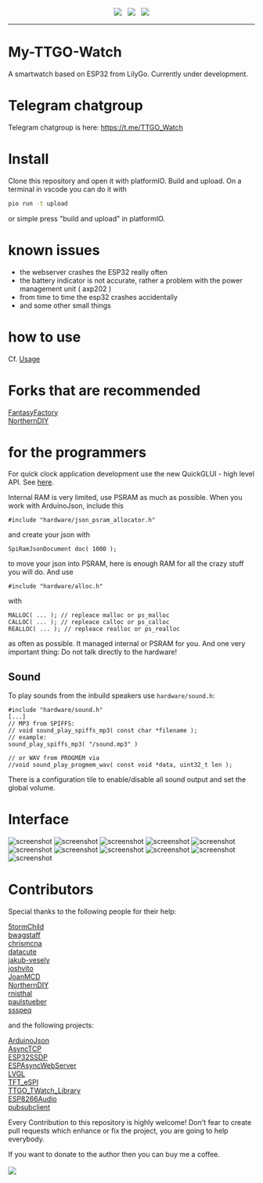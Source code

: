 <p align="center">
<img src="https://img.shields.io/github/last-commit/sharandac/My-TTGO-Watch.svg?style=for-the-badge" />
&nbsp;
<img src="https://img.shields.io/github/license/sharandac/My-TTGO-Watch.svg?style=for-the-badge" />
&nbsp;
<a href="https://www.buymeacoffee.com/sharandac" target="_blank"><img src="https://img.shields.io/badge/Buy%20me%20a%20coffee-%E2%82%AC5-orange?style=for-the-badge&logo=buy-me-a-coffee" /></a>
</p>
<hr/>

# My-TTGO-Watch

A smartwatch based on ESP32 from LilyGo. Currently under development.

# Telegram chatgroup

Telegram chatgroup is here:
https://t.me/TTGO_Watch

# Install

Clone this repository and open it with platformIO. Build and upload. On a terminal in vscode you can do it with

```bash
pio run -t upload
```

or simple press "build and upload" in platformIO.

# known issues

* the webserver crashes the ESP32 really often
* the battery indicator is not accurate, rather a problem with the power management unit ( axp202 )
* from time to time the esp32 crashes accidentally
* and some other small things

# how to use

Cf. [Usage](USAGE.md)

# Forks that are recommended

[FantasyFactory](https://github.com/FantasyFactory/My-TTGO-Watch)<br>
[NorthernDIY](https://github.com/NorthernDIY/My-TTGO-Watch)<br>

# for the programmers

For quick clock application development use the new QuickGLUI - high level API. See [here](https://github.com/sharandac/My-TTGO-Watch/pull/163).

Internal RAM is very limited, use PSRAM as much as possible. When you work with ArduinoJson, include this

```#include "hardware/json_psram_allocator.h"```

and create your json with

```SpiRamJsonDocument doc( 1000 );```

to move your json into PSRAM, here is enough RAM for all the crazy stuff you will do. And use

```
#include "hardware/alloc.h"
```
with
```
MALLOC( ... ); // repleace malloc or ps_malloc
CALLOC( ... ); // repleace calloc or ps_calloc
REALLOC( ... ); // repleace realloc or ps_realloc
```

as often as possible. It managed internal or PSRAM for you.
And one very important thing: Do not talk directly to the hardware!

## Sound
To play sounds from the inbuild speakers use `hardware/sound.h`:

```
#include "hardware/sound.h"
[...]
// MP3 from SPIFFS:
// void sound_play_spiffs_mp3( const char *filename );
// example:
sound_play_spiffs_mp3( "/sound.mp3" )

// or WAV from PROGMEM via
//void sound_play_progmem_wav( const void *data, uint32_t len );

```

There is a configuration tile to enable/disable all sound output and set the global volume.

# Interface

![screenshot](https://github.com/sharandac/My-TTGO-Watch/blob/master/images/screen1.png)
![screenshot](https://github.com/sharandac/My-TTGO-Watch/blob/master/images/screen2.png)
![screenshot](https://github.com/sharandac/My-TTGO-Watch/blob/master/images/screen3.png)
![screenshot](https://github.com/sharandac/My-TTGO-Watch/blob/master/images/screen4.png)
![screenshot](https://github.com/sharandac/My-TTGO-Watch/blob/master/images/screen5.png)
![screenshot](https://github.com/sharandac/My-TTGO-Watch/blob/master/images/screen6.png)
![screenshot](https://github.com/sharandac/My-TTGO-Watch/blob/master/images/screen7.png)
![screenshot](https://github.com/sharandac/My-TTGO-Watch/blob/master/images/screen8.png)
![screenshot](https://github.com/sharandac/My-TTGO-Watch/blob/master/images/screen9.png)
![screenshot](https://github.com/sharandac/My-TTGO-Watch/blob/master/images/screen10.png)
![screenshot](https://github.com/sharandac/My-TTGO-Watch/blob/master/images/screen11.png)


# Contributors

Special thanks to the following people for their help:

[5tormChild](https://github.com/5tormChild)<br>
[bwagstaff](https://github.com/bwagstaff)<br>
[chrismcna](https://github.com/chrismcna)<br>
[datacute](https://github.com/datacute)<br>
[jakub-vesely](https://github.com/jakub-vesely)<br>
[joshvito](https://github.com/joshvito)<br>
[JoanMCD](https://github.com/JoanMCD)<br>
[NorthernDIY](https://github.com/NorthernDIY)<br>
[rnisthal](https://github.com/rnisthal)<br>
[paulstueber](https://github.com/paulstueber)<br>
[ssspeq](https://github.com/ssspeq)<br>

and the following projects:

[ArduinoJson](https://github.com/bblanchon/ArduinoJson)<br>
[AsyncTCP](https://github.com/me-no-dev/AsyncTCP)<br>
[ESP32SSDP](https://github.com/luc-github/ESP32SSDP)<br>
[ESPAsyncWebServer](https://github.com/me-no-dev/ESPAsyncWebServer)<br>
[LVGL](https://github.com/lvgl)<br>
[TFT_eSPI](https://github.com/Bodmer/TFT_eSPI)<br>
[TTGO_TWatch_Library](https://github.com/Xinyuan-LilyGO/TTGO_TWatch_Library)<br>
[ESP8266Audio](https://github.com/earlephilhower/ESP8266Audio)<br>
[pubsubclient](https://github.com/knolleary/pubsubclient)<br>

Every Contribution to this repository is highly welcome! Don't fear to create pull requests which enhance or fix the project, you are going to help everybody.
<p>
If you want to donate to the author then you can buy me a coffee.
<br/><br/>
<a href="https://www.buymeacoffee.com/sharandac" target="_blank"><img src="https://img.shields.io/badge/Buy%20me%20a%20coffee-%E2%82%AC5-orange?style=for-the-badge&logo=buy-me-a-coffee" /></a>
</p>
